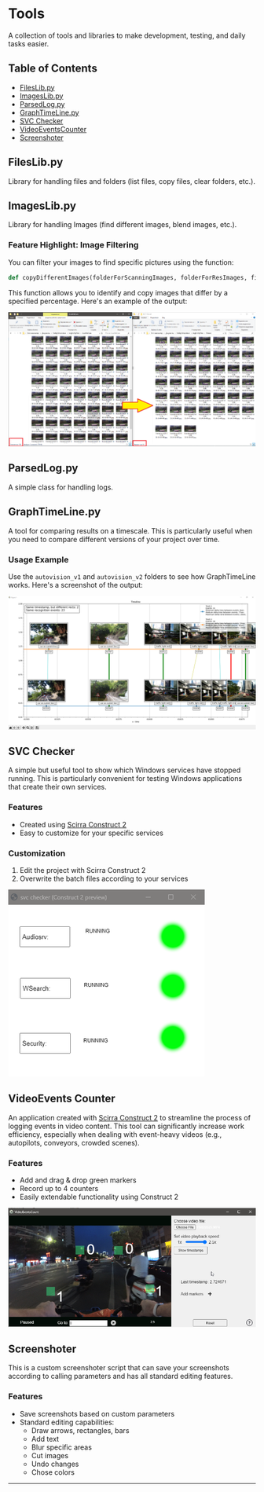 # Tools

A collection of tools and libraries to make development, testing, and daily tasks easier.

## Table of Contents
- [FilesLib.py](#fileslibpy)
- [ImagesLib.py](#imageslibpy)
- [ParsedLog.py](#parsedlogpy)
- [GraphTimeLine.py](#graphtimelinepy)
- [SVC Checker](#svc-checker)
- [VideoEventsCounter](#videoevents-counter)
- [Screenshoter](#screenshoter)

## FilesLib.py

Library for handling files and folders (list files, copy files, clear folders, etc.).

## ImagesLib.py

Library for handling Images (find different images, blend images, etc.).

### Feature Highlight: Image Filtering

You can filter your images to find specific pictures using the function:

```python
def copyDifferentImages(folderForScanningImages, folderForResImages, filterPercent)
```

This function allows you to identify and copy images that differ by a specified percentage. Here's an example of the output:

![filter_img screenshot](/Content/filter.png?raw=true "Screenshot")

## ParsedLog.py

A simple class for handling logs.

## GraphTimeLine.py

A tool for comparing results on a timescale. This is particularly useful when you need to compare different versions of your project over time.

### Usage Example

Use the `autovision_v1` and `autovision_v2` folders to see how GraphTimeLine works. Here's a screenshot of the output:

![GraphTimeline screenshot](/Content/GraphTimeLineImg.png?raw=true "Screenshot")

## SVC Checker

A simple but useful tool to show which Windows services have stopped running. This is particularly convenient for testing Windows applications that create their own services.

### Features
- Created using [Scirra Construct 2](https://www.scirra.com/)
- Easy to customize for your specific services

### Customization
1. Edit the project with Scirra Construct 2
2. Overwrite the batch files according to your services

![svc_checker](/Content/svc_checker.png?raw=true "Screenshot")

## VideoEvents Counter

An application created with [Scirra Construct 2](https://www.scirra.com/) to streamline the process of logging events in video content. This tool can significantly increase work efficiency, especially when dealing with event-heavy videos (e.g., autopilots, conveyors, crowded scenes).

### Features
- Add and drag & drop green markers
- Record up to 4 counters
- Easily extendable functionality using Construct 2

![VideoEventsCounter](/Content/VideoEventsCounterScreenshot.png?raw=true "Screenshot")

## Screenshoter

This is a custom screenshoter script that can save your screenshots according to calling parameters and has all standard editing features.

### Features
- Save screenshots based on custom parameters
- Standard editing capabilities:
  - Draw arrows, rectangles, bars
  - Add text
  - Blur specific areas
  - Cut images
  - Undo changes
  - Chose colors

---
